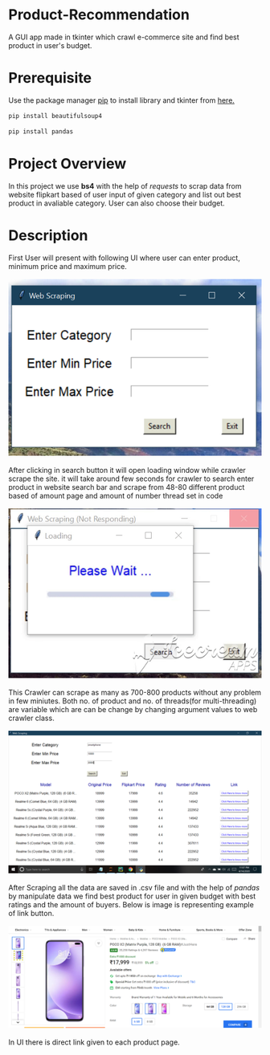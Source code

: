 # Product-Recommendation
A GUI app made in tkinter which crawl e-commerce site and find best product in user's budget.
# Prerequisite
Use the package manager [pip](https://pip.pypa.io/en/stable/) to install  library
and tkinter from [here.](https://docs.python.org/3/library/tkinter.html)
```bash
pip install beautifulsoup4
```
```bash
pip install pandas
```
# Project Overview
  In this project we use **bs4** with the help of _requests_ to scrap data from website flipkart based of user input of given category
  and list out best product in avaliable category. User can also choose their budget.
  
 # Description
  First User will present with following UI where user can enter product, minimum price and maximum price.
  <br/><br/>![](images/image0.png)<br/><br/>
  After clicking in search button it will open loading window while crawler scrape the site. it will take around few seconds for
  crawler to search enter product in website search bar and scrape from 48-80 different product based of amount page and amount of number thread set in code 
  <br/><br/>![](images/loadingGIF.gif)<br/><br/>
  This Crawler can scrape as many as 700-800 products without any problem in few miniutes. Both no. of product and no. of threads(for multi-threading) are variable which are can be change by changing argument values to web crawler class.
  <br/><br/>![](images/image2.png)<br/><br/>
  After Scraping all the data are saved in .csv file and with the help of _pandas_ by manipulate data we find best product for user in given budget with best ratings and the amount of buyers.
  Below is image is representing example of link button.
  <br/><br/>![](images/image3.png)<br/><br/>
  In UI there is direct link given to each product page.
